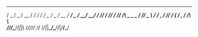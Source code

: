    ___  ___  ____  ____        ____       ___  ___  ____  ________  ________
  / _ \/ _ \/ __ \/ __/       /  _/__    / _ \/ _ \/ __ \/ ___/ _ \/ __/ __/
 / // / // / /_/ /\ \_ _ _   _/ // _ \  / ___/ , _/ /_/ / (_ / , _/ _/_\ \  
/____/____/\____/___(_|_|_) /___/_//_/ /_/  /_/|_|\____/\___/_/|_/___/___/  
                                                                            
